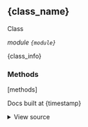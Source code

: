 ## {class_name}

Class

*module `{module}`*

{class_info}

### Methods

[methods]

Docs built at {timestamp}

<details>
<summary>View source</summary>

```python
{source_code}
```
</details>
